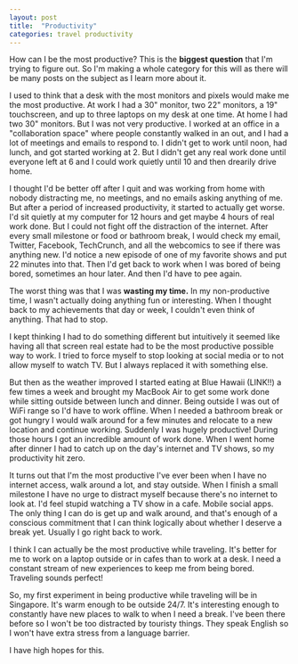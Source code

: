 ```yaml
---
layout: post
title:  "Productivity"
categories: travel productivity
---
```


How can I be the most productive? This is the **biggest question** that I'm trying to figure out. So I'm making a whole category for this will as there will be many posts on the subject as I learn more about it.

I used to think that a desk with the most monitors and pixels would make me the most productive. At work I had a 30" monitor, two 22" monitors, a 19" touchscreen, and up to three laptops on my desk at one time. At home I had two 30" monitors. But I was not very productive. I worked at an office in a "collaboration space" where people constantly walked in an out, and I had a lot of meetings and emails to respond to. I didn't get to work until noon, had lunch, and got started working at 2. But I didn't get any real work done until everyone left at 6 and I could work quietly until 10 and then drearily drive home.

I thought I'd be better off after I quit and was working from home with nobody distracting me, no meetings, and no emails asking anything of me. But after a period of increased productivity, it started to actually get worse. I'd sit quietly at my computer for 12 hours and get maybe 4 hours of real work done. But I could not fight off the distraction of the internet. After every small milestone or food or bathroom break, I would check my email, Twitter, Facebook, TechCrunch, and all the webcomics to see if there was anything new. I'd notice a new episode of one of my favorite shows and put 22 minutes into that. Then I'd get back to work when I was bored of being bored, sometimes an hour later. And then I'd have to pee again.

The worst thing was that I was **wasting my time.** In my non-productive time, I wasn't actually doing anything fun or interesting. When I thought back to my achievements that day or week, I couldn't even think of anything. That had to stop.

I kept thinking I had to do something different but intuitively it seemed like having all that screen real estate had to be the most productive possible way to work. I tried to force myself to stop looking at social media or to not allow myself to watch TV. But I always replaced it with something else.

But then as the weather improved I started eating at Blue Hawaii (LINK!!) a few times a week and brought my MacBook Air to get some work done while sitting outside between lunch and dinner. Being outside I was out of WiFi range so I'd have to work offline. When I needed a bathroom break or got hungry I would walk around for a few minutes and relocate to a new location and continue working. Suddenly I was hugely productive! During those hours I got an incredible amount of work done. When I went home after dinner I had to catch up on the day's internet and TV shows, so my productivity hit zero.

It turns out that I'm the most productive I've ever been when I have no internet access, walk around a lot, and stay outside. When I finish a small milestone I have no urge to distract myself because there's no internet to look at. I'd feel stupid watching a TV show in a cafe. Mobile social apps. The only thing I can do is get up and walk around, and that's enough of a conscious commitment that I can think logically about whether I deserve a break yet. Usually I go right back to work.

I think I can actually be the most productive while traveling. It's better for me to work on a laptop outside or in cafes than to work at a desk. I need a constant stream of new experiences to keep me from being bored. Traveling sounds perfect!

So, my first experiment in being productive while traveling will be in Singapore. It's warm enough to be outside 24/7. It's interesting enough to constantly have new places to walk to when I need a break. I've been there before so I won't be too distracted by touristy things. They speak English so I won't have extra stress from a language barrier.

I have high hopes for this.